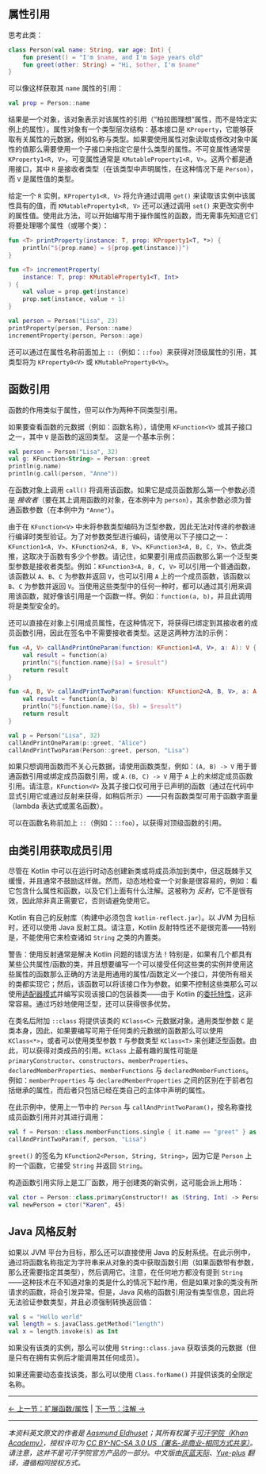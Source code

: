 ## 属性引用

思考此类：

```kotlin
class Person(val name: String, var age: Int) {
    fun present() = "I'm $name, and I'm $age years old"
    fun greet(other: String) = "Hi, $other, I'm $name"
}
```

可以像这样获取其 `name` 属性的引用：

```kotlin
val prop = Person::name
```

结果是一个对象，该对象表示对该属性的引用（“柏拉图理想”属性，而不是特定实例上的属性）。属性对象有一个类型层次结构：基本接口是 `KProperty`，它能够获取有关属性的元数据，例如名称与类型。如果要使用属性对象读取或修改对象中属性的值那么需要使用一个子接口来指定它是什么类型的属性。不可变属性通常是 `KProperty1<R, V>`，可变属性通常是 `KMutableProperty1<R, V>`。这两个都是通用接口，其中 `R` 是接收者类型（在该类型中声明属性，在这种情况下是 `Person`），而 `V` 是属性值的类型。

给定一个 `R` 实例，`KProperty1<R, V>` 将允许通过调用 `get()` 来读取该实例中该属性具有的值，而  `KMutableProperty1<R, V>` 还可以通过调用 `set()` 来更改实例中的属性值。使用此方法，可以开始编写用于操作属性的函数，而无需事先知道它们将要处理哪个属性（或哪个类）：

```kotlin
fun <T> printProperty(instance: T, prop: KProperty1<T, *>) {
    println("${prop.name} = ${prop.get(instance)}")
}

fun <T> incrementProperty(
    instance: T, prop: KMutableProperty1<T, Int>
) {
    val value = prop.get(instance)
    prop.set(instance, value + 1)
}

val person = Person("Lisa", 23)
printProperty(person, Person::name)
incrementProperty(person, Person::age)
```

还可以通过在属性名称前面加上 `::`（例如：`::foo`）来获得对顶级属性的引用，其类型将为 `KProperty0<V>` 或 `KMutableProperty0<V>`。


## 函数引用

函数的作用类似于属性，但可以作为两种不同类型引用。

如果要查看函数的元数据（例如：函数名称），请使用 `KFunction<V>` 或其子接口之一，其中 `V` 是函数的返回类型。 这是一个基本示例：

```kotlin
val person = Person("Lisa", 32)
val g: KFunction<String> = Person::greet
println(g.name)
println(g.call(person, "Anne"))
```

在函数对象上调用 `call()` 将调用该函数。如果它是成员函数那么第一个参数必须是 _接收者_（要在其上调用函数的对象，在本例中为 `person`），其余参数必须为普通函数参数（在本例中为 `"Anne"`）。

由于在 `KFunction<V>` 中未将参数类型编码为泛型参数，因此无法对传递的参数进行编译时类型验证。为了对参数类型进行编码，请使用以下子接口之一：`KFunction1<A, V>`、`KFunction2<A, B, V>`、`KFunction3<A, B, C, V>`、依此类推，这取决于函数有多少个参数。请记住，如果要引用成员函数那么第一个泛型类型参数是接收者类型。例如：`KFunction3<A, B, C, V>` 可以引用一个普通函数，该函数以 `A`、`B`、`C` 为参数并返回 `V`，也可以引用 `A` 上的一个成员函数，该函数以 `B`、`C` 为参数并返回 `V`。当使用这些类型中的任何一种时，都可以通过其引用来调用该函数，就好像该引用是一个函数一样。例如：`function(a, b)`，并且此调用将是类型安全的。

还可以直接在对象上引用成员属性，在这种情况下，将获得已绑定到其接收者的成员函数引用，因此在签名中不需要接收者类型。这是这两种方法的示例：

```kotlin
fun <A, V> callAndPrintOneParam(function: KFunction1<A, V>, a: A): V {
    val result = function(a)
    println("${function.name}($a) = $result")
    return result
}

fun <A, B, V> callAndPrintTwoParam(function: KFunction2<A, B, V>, a: A, b: B): V {
    val result = function(a, b)
    println("${function.name}($a, $b) = $result")
    return result
}

val p = Person("Lisa", 32)
callAndPrintOneParam(p::greet, "Alice")
callAndPrintTwoParam(Person::greet, person, "Lisa")
```

如果只想调用函数而不关心元数据，请使用函数类型，例如：`(A, B) -> V` 用于普通函数引用或绑定成员函数引用，或 `A.(B, C) -> V` 用于 `A` 上的未绑定成员函数引用。请注意，`KFunction<V>` 及其子接口仅可用于已声明的函数（通过在代码中显式引用它或通过反射来获得，如稍后所示）——只有函数类型可用于函数字面量（lambda 表达式或匿名函数）。

可以在函数名称前加上 `::`（例如：`::foo`），以获得对顶级函数的引用。


## 由类引用获取成员引用

尽管在 Kotlin 中可以在运行时动态创建新类或将成员添加到类中，但这既棘手又缓慢，并且通常不鼓励这样做。然而，动态地检查一个对象是很容易的，例如：看它包含什么属性和函数，以及它们上面有什么注解。这被称为 _反射_，它不是很有效，因此除非真正需要它，否则请避免使用它。

Kotlin 有自己的反射库（构建中必须包含 `kotlin-reflect.jar`）。以 JVM 为目标时，还可以使用 Java 反射工具。请注意，Kotlin 反射特性还不是很完善——特别是，不能使用它来检查诸如 `String` 之类的内置类。

警告：使用反射通常是解决 Kotlin 问题的错误方法！特别是，如果有几个都具有某些公共属性/函数的类，并且想要编写一个可以接受任何这些类的实例并使用这些属性的函数那么正确的方法是用通用的属性/函数定义一个接口，并使所有相关的类都实现它；然后，该函数可以将该接口作为参数。如果不控制这些类那么可以使用[适配器模式](https://zh.wikipedia.org/wiki/%E9%80%82%E9%85%8D%E5%99%A8%E6%A8%A1%E5%BC%8F)并编写实现该接口的包装器类——由于 Kotlin 的[委托特性](inheritance.html#委托)，这非常容易。通过巧妙地使用泛型，还可以获得很多优势。

在类名后附加 `::class` 将提供该类的 `KClass<C>` 元数据对象。通用类型参数 `C` 是类本身，因此，如果要编写可用于任何类的元数据的函数那么可以使用 `KClass<*>`，或者可以使用类型参数 `T` 与参数类型 `KClass<T>` 来创建泛型函数。由此，可以获得对类成员的引用。`KClass` 上最有趣的属性可能是 `primaryConstructor`、`constructors`、`memberProperties`、`declaredMemberProperties`、`memberFunctions` 与 `declaredMemberFunctions`。例如：`memberProperties` 与 `declaredMemberProperties` 之间的区别在于前者包括继承的属性，而后者只包括已经在类自己的主体中声明的属性。

在此示例中，使用上一节中的 `Person` 与 `callAndPrintTwoParam()`，按名称查找成员函数引用并对其进行调用：

```kotlin
val f = Person::class.memberFunctions.single { it.name == "greet" } as KFunction2<Person, String, String>
callAndPrintTwoParam(f, person, "Lisa")
```

`greet()` 的签名为 `KFunction2<Person, String, String>`，因为它是 `Person` 上的一个函数，它接受 `String` 并返回 `String`。

构造函数引用实际上是工厂函数，用于创建类的新实例，这可能会派上用场：

```kotlin
val ctor = Person::class.primaryConstructor!! as (String, Int) -> Person
val newPerson = ctor("Karen", 45)
```


## Java 风格反射

如果以 JVM 平台为目标，那么还可以直接使用 Java 的反射系统。在此示例中，通过将函数名称指定为字符串来从对象的类中获取函数引用（如果函数带有参数，那么还需要指定其类型），然后调用它。注意，在任何地方都没有提到 `String` ——这种技术在不知道对象的类是什么的情况下起作用，但是如果对象的类没有所请求的函数，将会引发异常。但是，Java 风格的函数引用没有类型信息，因此将无法验证参数类型，并且必须强制转换返回值：

```kotlin
val s = "Hello world"
val length = s.javaClass.getMethod("length")
val x = length.invoke(s) as Int
```

如果没有该类的实例，那么可以使用 `String::class.java` 获取该类的元数据（但是只有在拥有实例后才能调用其任何成员）。

如果还需要动态查找该类，那么可以使用 `Class.forName()` 并提供该类的全限定名称。




---

[← 上一节：扩展函数/属性](extension-functionsproperties.html) | [下一节：注解 →](annotations.html)


---

*本资料英文原文的作者是 [Aasmund Eldhuset](https://eldhuset.net/)；其所有权属于[可汗学院（Khan Academy）](https://www.khanacademy.org/)，授权许可为 [CC BY-NC-SA 3.0 US（署名-非商业-相同方式共享）](https://creativecommons.org/licenses/by-nc-sa/3.0/us/)。请注意，这并不是可汗学院官方产品的一部分。中文版由[灰蓝天际](https://hltj.me/)、[Yue-plus](https://github.com/Yue-plus) 翻译，遵循相同授权方式。*